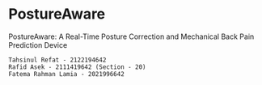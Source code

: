 # PostureAware
PostureAware: A Real-Time Posture Correction and Mechanical Back Pain Prediction Device

    Tahsinul Refat - 2122194642
    Rafid Asek - 2111419642 (Section - 20)
    Fatema Rahman Lamia - 2021996642
